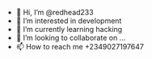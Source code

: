 - 👋 Hi, I’m @redhead233
- 👀 I’m interested in development
- 🌱 I’m currently learning hacking
- 💞️ I’m looking to collaborate on ...
- 📫 How to reach me +2349027197647

<!---
redhead233/redhead233 is a ✨ special ✨ repository because its `README.md` (this file) appears on your GitHub profile.
You can click the Preview link to take a look at your changes.
--->
